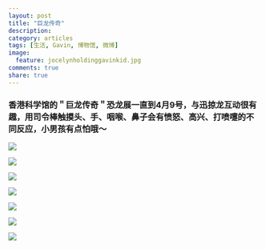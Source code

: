 ```yaml
---
layout: post
title: "巨龙传奇"
description: 
category: articles
tags: [生活, Gavin, 博物馆, 微博]
image:
  feature: jocelynholdinggavinkid.jpg
comments: true
share: true
---
```


### 香港科学馆的＂巨龙传奇＂恐龙展一直到4月9号，与迅掠龙互动很有趣，用司令棒触摸头、手、咽喉、鼻子会有愤怒、高兴、打喷嚏的不同反应，小男孩有点怕哦〜 ###

![](http://i.imgur.com/AaASGze.jpg)

![](http://i.imgur.com/gLnsmRL.jpg)

![](http://i.imgur.com/CP5pZuy.jpg)

![](http://i.imgur.com/QyGh9Ob.jpg)

![](http://i.imgur.com/JDsUj8w.jpg)

![](http://i.imgur.com/muzhQvv.jpg)

![](http://i.imgur.com/diIZe7v.jpg)

